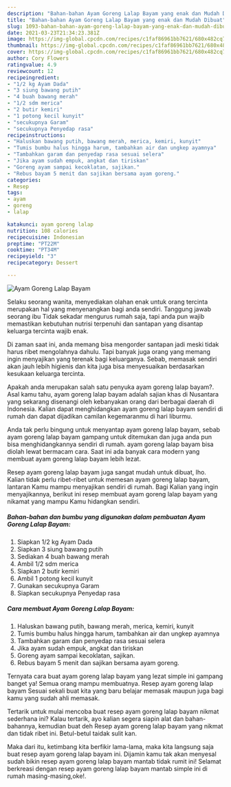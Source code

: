 ```yaml
---
description: "Bahan-bahan Ayam Goreng Lalap Bayam yang enak dan Mudah Dibuat"
title: "Bahan-bahan Ayam Goreng Lalap Bayam yang enak dan Mudah Dibuat"
slug: 1093-bahan-bahan-ayam-goreng-lalap-bayam-yang-enak-dan-mudah-dibuat
date: 2021-03-23T21:34:23.381Z
image: https://img-global.cpcdn.com/recipes/c1faf86961bb7621/680x482cq70/ayam-goreng-lalap-bayam-foto-resep-utama.jpg
thumbnail: https://img-global.cpcdn.com/recipes/c1faf86961bb7621/680x482cq70/ayam-goreng-lalap-bayam-foto-resep-utama.jpg
cover: https://img-global.cpcdn.com/recipes/c1faf86961bb7621/680x482cq70/ayam-goreng-lalap-bayam-foto-resep-utama.jpg
author: Cory Flowers
ratingvalue: 4.9
reviewcount: 12
recipeingredient:
- "1/2 kg Ayam Dada"
- "3 siung bawang putih"
- "4 buah bawang merah"
- "1/2 sdm merica"
- "2 butir kemiri"
- "1 potong kecil kunyit"
- "secukupnya Garam"
- "secukupnya Penyedap rasa"
recipeinstructions:
- "Haluskan bawang putih, bawang merah, merica, kemiri, kunyit"
- "Tumis bumbu halus hingga harum, tambahkan air dan ungkep ayamnya"
- "Tambahkan garam dan penyedap rasa sesuai selera"
- "Jika ayam sudah empuk, angkat dan tiriskan"
- "Goreng ayam sampai kecoklatan, sajikan."
- "Rebus bayam 5 menit dan sajikan bersama ayam goreng."
categories:
- Resep
tags:
- ayam
- goreng
- lalap

katakunci: ayam goreng lalap 
nutrition: 108 calories
recipecuisine: Indonesian
preptime: "PT22M"
cooktime: "PT34M"
recipeyield: "3"
recipecategory: Dessert

---
```



![Ayam Goreng Lalap Bayam](https://img-global.cpcdn.com/recipes/c1faf86961bb7621/680x482cq70/ayam-goreng-lalap-bayam-foto-resep-utama.jpg)

Selaku seorang wanita, menyediakan olahan enak untuk orang tercinta merupakan hal yang menyenangkan bagi anda sendiri. Tanggung jawab seorang ibu Tidak sekadar mengurus rumah saja, tapi anda pun wajib memastikan kebutuhan nutrisi terpenuhi dan santapan yang disantap keluarga tercinta wajib enak.

Di zaman  saat ini, anda memang bisa mengorder santapan jadi meski tidak harus ribet mengolahnya dahulu. Tapi banyak juga orang yang memang ingin menyajikan yang terenak bagi keluarganya. Sebab, memasak sendiri akan jauh lebih higienis dan kita juga bisa menyesuaikan berdasarkan kesukaan keluarga tercinta. 



Apakah anda merupakan salah satu penyuka ayam goreng lalap bayam?. Asal kamu tahu, ayam goreng lalap bayam adalah sajian khas di Nusantara yang sekarang disenangi oleh kebanyakan orang dari berbagai daerah di Indonesia. Kalian dapat menghidangkan ayam goreng lalap bayam sendiri di rumah dan dapat dijadikan camilan kegemaranmu di hari liburmu.

Anda tak perlu bingung untuk menyantap ayam goreng lalap bayam, sebab ayam goreng lalap bayam gampang untuk ditemukan dan juga anda pun bisa menghidangkannya sendiri di rumah. ayam goreng lalap bayam bisa diolah lewat bermacam cara. Saat ini ada banyak cara modern yang membuat ayam goreng lalap bayam lebih lezat.

Resep ayam goreng lalap bayam juga sangat mudah untuk dibuat, lho. Kalian tidak perlu ribet-ribet untuk memesan ayam goreng lalap bayam, lantaran Kamu mampu menyajikan sendiri di rumah. Bagi Kalian yang ingin menyajikannya, berikut ini resep membuat ayam goreng lalap bayam yang nikamat yang mampu Kamu hidangkan sendiri.

<!--inarticleads1-->

##### Bahan-bahan dan bumbu yang digunakan dalam pembuatan Ayam Goreng Lalap Bayam:

1. Siapkan 1/2 kg Ayam Dada
1. Siapkan 3 siung bawang putih
1. Sediakan 4 buah bawang merah
1. Ambil 1/2 sdm merica
1. Siapkan 2 butir kemiri
1. Ambil 1 potong kecil kunyit
1. Gunakan secukupnya Garam
1. Siapkan secukupnya Penyedap rasa




<!--inarticleads2-->

##### Cara membuat Ayam Goreng Lalap Bayam:

1. Haluskan bawang putih, bawang merah, merica, kemiri, kunyit
1. Tumis bumbu halus hingga harum, tambahkan air dan ungkep ayamnya
1. Tambahkan garam dan penyedap rasa sesuai selera
1. Jika ayam sudah empuk, angkat dan tiriskan
1. Goreng ayam sampai kecoklatan, sajikan.
1. Rebus bayam 5 menit dan sajikan bersama ayam goreng.




Ternyata cara buat ayam goreng lalap bayam yang lezat simple ini gampang banget ya! Semua orang mampu membuatnya. Resep ayam goreng lalap bayam Sesuai sekali buat kita yang baru belajar memasak maupun juga bagi kamu yang sudah ahli memasak.

Tertarik untuk mulai mencoba buat resep ayam goreng lalap bayam nikmat sederhana ini? Kalau tertarik, ayo kalian segera siapin alat dan bahan-bahannya, kemudian buat deh Resep ayam goreng lalap bayam yang nikmat dan tidak ribet ini. Betul-betul taidak sulit kan. 

Maka dari itu, ketimbang kita berfikir lama-lama, maka kita langsung saja buat resep ayam goreng lalap bayam ini. Dijamin kamu tak akan menyesal sudah bikin resep ayam goreng lalap bayam mantab tidak rumit ini! Selamat berkreasi dengan resep ayam goreng lalap bayam mantab simple ini di rumah masing-masing,oke!.

